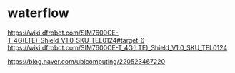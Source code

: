 # waterflow

https://wiki.dfrobot.com/SIM7600CE-T_4G(LTE)_Shield_V1.0_SKU_TEL0124#target_6 <br>
https://wiki.dfrobot.com/SIM7600CE-T_4G(LTE)_Shield_V1.0_SKU_TEL0124 <br>

https://blog.naver.com/ubicomputing/220523467220
